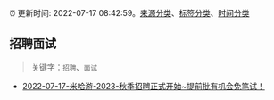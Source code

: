 :alarm_clock: 更新时间: 2022-07-17 08:42:59。[来源分类](../README.md)、[标签分类](../TAGS.md)、[时间分类](../TIMELINE.md)

## 招聘面试


> 关键字：`招聘`、`面试`



- [2022-07-17-米哈游-2023-秋季招聘正式开始~提前批有机会免笔试！](https://www.v2ex.com/t/866795) 